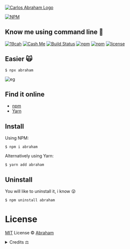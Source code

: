 [![Carlos Abraham Logo](https://avatars3.githubusercontent.com/u/21347264?s=50&v=4)](https://19cah.com)

[![NPM](https://nodei.co/npm/abraham.png?compact=true)](https://nodei.co/npm/abraham/)

## Know me using command line 🎸

[![19cah](https://19cah.com/badge.svg)](https://github.com/19cah)
[![Cash Me](https://cdn.abraham.gq/badges/cash-me.svg)](https://cash.me/$19cah)
[![Build Status](https://img.shields.io/travis/19cah/abraham.svg?logo=travis)](https://travis-ci.org/19cah/abraham)
[![npm](https://img.shields.io/npm/v/abraham.svg)](https://www.npmjs.com/package/abraham)
[![npm](https://img.shields.io/npm/dt/abraham.svg)](https://www.npmjs.com/package/abraham)
[![license](https://img.shields.io/github/license/19cah/abraham.svg)](https://github.com/19cah/abraham/blob/master/LICENSE)


## Easier 🙀

```
$ npx abraham
```

![eg](https://cdn.abraham.gq/projects/abraham/screenshot.png)


## Find it online

* [npm](https://www.npmjs.com/package/abraham)
* [Yarn](https://yarnpkg.com/en/package/abraham)

## Install

Using NPM:

```
$ npm i abraham
```
Alternatively using Yarn:

```
$ yarn add abraham
```

## Uninstall

You will like to uninstall it, i know 😜

```
$ npm uninstall abraham
```

# License

[MIT](https://github.com/19cah/abraham/blob/master/LICENSE) License © [Abraham](https://github.com/19cah)

<details>
<summary>Credits ⚖</summary>
 <br>
 
  - [Ink](https://github.com/vadimdemedes/ink): React for interactive command-line apps
- [Meow](https://github.com/sindresorhus/meow): A CLI app helper

Base on [The Sindre Sorhus CLI](https://github.com/sindresorhus/sindresorhus)

</details>
